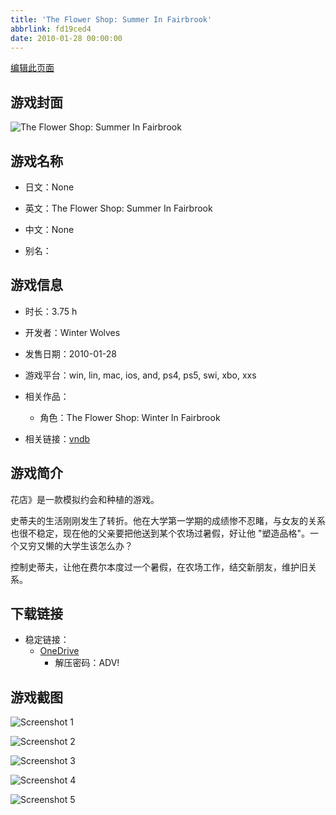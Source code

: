 ```yaml
---
title: 'The Flower Shop: Summer In Fairbrook'
abbrlink: fd19ced4
date: 2010-01-28 00:00:00
---
```

[编辑此页面](https://github.com/ACG-3/ADV3-source/blob/main/source/_posts/games/The%20Flower%20Shop%20Summer%20In%20Fairbrook.md)

## 游戏封面

![The Flower Shop: Summer In Fairbrook](https://pan.timero.xyz/onedrive/img_lib_001/The%20Flower%20Shop%20Summer%20In%20Fairbrook_cover.avif)


## 游戏名称

- 日文：None
- 英文：The Flower Shop: Summer In Fairbrook
- 中文：None

- 别名：


## 游戏信息

- 时长：3.75 h
- 开发者：Winter Wolves
- 发售日期：2010-01-28
- 游戏平台：win, lin, mac, ios, and, ps4, ps5, swi, xbo, xxs
- 相关作品：
   - 角色：The Flower Shop: Winter In Fairbrook

- 相关链接：[vndb](https://vndb.org/v5608)


## 游戏简介

花店》是一款模拟约会和种植的游戏。

史蒂夫的生活刚刚发生了转折。他在大学第一学期的成绩惨不忍睹，与女友的关系也很不稳定，现在他的父亲要把他送到某个农场过暑假，好让他 "塑造品格"。一个又穷又懒的大学生该怎么办？

控制史蒂夫，让他在费尔本度过一个暑假，在农场工作，结交新朋友，维护旧关系。




## 下载链接

- 稳定链接：
    - [OneDrive](https://pan.timero.xyz/onedrive/adv_lib_001/The%20Flower%20Shop%20Summer%20In%20Fairbrook)
        - 解压密码：ADV!



## 游戏截图


![Screenshot 1](https://pan.timero.xyz/onedrive/img_lib_001/The%20Flower%20Shop%20Summer%20In%20Fairbrook_Screenshot_1.avif)

![Screenshot 2](https://pan.timero.xyz/onedrive/img_lib_001/The%20Flower%20Shop%20Summer%20In%20Fairbrook_Screenshot_2.avif)

![Screenshot 3](https://pan.timero.xyz/onedrive/img_lib_001/The%20Flower%20Shop%20Summer%20In%20Fairbrook_Screenshot_3.avif)

![Screenshot 4](https://pan.timero.xyz/onedrive/img_lib_001/The%20Flower%20Shop%20Summer%20In%20Fairbrook_Screenshot_4.avif)

![Screenshot 5](https://pan.timero.xyz/onedrive/img_lib_001/The%20Flower%20Shop%20Summer%20In%20Fairbrook_Screenshot_5.avif)

